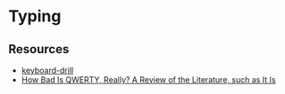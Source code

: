 # Typing

## Resources

- [keyboard-drill](https://keyboard-drill.com)
- [How Bad Is QWERTY, Really? A Review of the Literature, such as It Is](https://www.erichgrunewald.com/posts/how-bad-is-qwerty-really-a-review-of-the-literature-such-as-it-is/)

